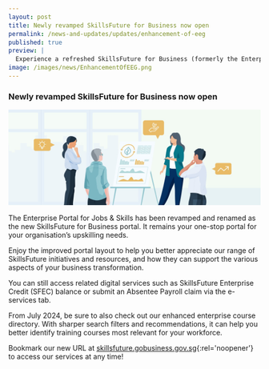 ```yaml
---
layout: post
title: Newly revamped SkillsFuture for Business now open
permalink: /news-and-updates/updates/enhancement-of-eeg
published: true
preview: |
  Experience a refreshed SkillsFuture for Business (formerly the Enterprise Portal for Jobs & Skills and SkillsFuture for Enterprise) on GoBusiness 
image: /images/news/EnhancementOfEEG.png
---
```


### Newly revamped SkillsFuture for Business now open

![](/images/news/SFBonGobiz.png)

The Enterprise Portal for Jobs & Skills has been revamped and renamed as the new SkillsFuture for Business portal. It remains your one-stop portal for your organisation’s upskilling needs. 
 
Enjoy the improved portal layout to help you better appreciate our range of SkillsFuture initiatives and resources, and how they can support the various aspects of your business transformation.  
 
You can still access related digital services such as SkillsFuture Enterprise Credit (SFEC) balance or submit an Absentee Payroll claim via the e-services tab.  
 
From July 2024, be sure to also check out our enhanced enterprise course directory. With sharper search filters and recommendations, it can help you better identify training courses most relevant for your workforce.  
  
Bookmark our new URL at [skillsfuture.gobusiness.gov.sg](https://skillsfuture.gobusiness.gov.sg/){:rel='noopener'} to access our services at any time! 
